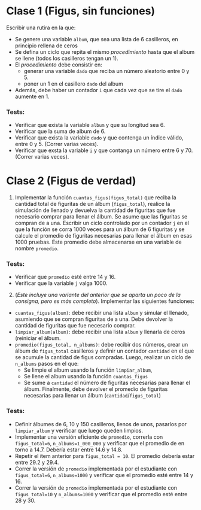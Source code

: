 # Clase 1 (Figus, sin funciones)

Escribir una rutira en la que:
- Se genere una variable `album`, que sea una lista de 6 casilleros, en principio rellena de ceros
- Se defina un ciclo que repita el mismo _procedimiento_ hasta que el album se llene (todos los casilleros tengan un 1).
- El _procedimiento_ debe consistir en:
  - generar una variable `dado` que reciba un número aleatorio entre 0 y 5.
  - poner un 1 en el casillero `dado` del album
- Además, debe haber un contador `i` que cada vez que se tire el `dado` aumente en 1.

### Tests:
- Verificar que exista la variable `album` y que su longitud sea 6.
- Verificar que la suma de album de 6.
- Verificar que exista la variable `dado` y que contenga un índice válido, entre 0 y 5. (Correr varias veces).
- Verificar que exsta la variable `i` y que contanga un número entre 6 y 70. (Correr varias veces).

# Clase 2 (Figus de verdad)

1. Implementar la función `cuantas_figus(figus_total)` que reciba la cantidad total de figuritas de un álbum (`figus_total`), realice la simulación de llenado y devuelva la cantidad de figuritas que fue necesario comprar para llenar el álbum. Se asume que las figuritas se compran de a una. Escribir un ciclo controlado por un contador `j` en el que la función se corra 1000 veces para un álbum de 6 figuritas y se calcule el promedio de figuritas necesarias para llenar el álbum en esas 1000 pruebas. Este promedio debe almacenarse en una variable de nombre `promedio`.

### Tests:
- Verificar que `promedio` esté entre 14 y 16.
- Verificar que la variable `j` valga 1000.

2. (_Este incluye una variante del anterior que se aparta un poco de la consigna, pero es más completo_).
Implementar las siguientes funciones:
 - `cuantas_figus(album)`: debe recibir una lista `album` y simular el llenado, asumiendo que se compran figuritas de a una. Debe devolver la cantidad de figuritas que fue necesario comprar.
 - `limpiar_album(album)`: debe recibir una lista `album` y llenarla de ceros (reiniciar el álbum.
 - `promedio(figus_total, n_albums)`: debe recibir dos números,  crear un álbum de `figus_total` casilleros y definir un contador `cantidad` en el que se acumule la cantidad de figus compradas. Luego, realizar un ciclo de `n_albums` pasos en el que:
   - Se limpie el album usando la función `limpiar_album`,
   - Se llene el album usando la función `cuantas_figus`
   - Se sume a `cantidad` el número de figuritas necesarias para llenar el álbum.
   Finalmente, debe devolver el promedio de figuritas necesarias para llenar un álbum (`cantidad`/`figus_total`)

### Tests:
 - Definir álbumes de 6, 10 y 150 casilleros, llenos de unos, pasarlos por `limpiar_album` y verificar que luego queden limpios.
 - Implementar una versión eficiente de `promedio`, correrla con `figus_total=6`, `n_albums=1_000_000` y verificar que el promedio de en torno a 14.7. Debería estar entre 14.6 y 14.8.
 - Repetir el ítem anterior para `figus_total = 10`. El promedio debería estar entre 29.2 y 29.4.
 - Correr la versión de `promedio` implementada por el estudiante con `figus_total=6`, `n_albums=1000` y verificar que el promedio esté entre 14 y 16.
 - Correr la versión de `promedio` implementada por el estudiante con `figus_total=10` y  `n_albums=1000` y verificar que el promedio esté entre 28 y 30.
 


